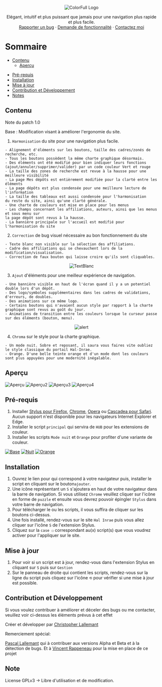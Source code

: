 <p align="center">
  <img alt="ColorFull Logo" src="https://i.imgur.com/maSGINc.png">
  <br>
  
<p align="center">
  Elégant, intuitif et plus puissant que jamais pour une navigation plus rapide et plus facile.
  <br>
  <a href="https://github.com/Hypersoby/Hal-Inrae-Scripts/issues/new?template=rapport-de-bug.md">Rapporter un bug</a>
  ·
  <a href="https://github.com/Hypersoby/Hal-Inrae-Scripts/issues/new?template=demande-de-fonctionnalit-.md">Demande de fonctionnalité</a>
  ·
  <a href="mailto:christopher.lallemant@inrae.fr?subject=Mail from our Website">Contactez moi</a>
  
# Sommaire

  - [Contenu](#Contenu)
    - [Aperçu](#Aperçu)
  * [Pré-requis](#Pré-requis)
  * [Installation](#Installation)
  * [Mise à jour](#Mise-à-jour) 
  * [Contribution et Développement](#Contribution-et-Développement)
  * [Notes](#notes)

## Contenu

Note du patch 1.0

Base : Modification visant à améliorer l'ergonomie du site.

1. `Harmonisation` du site pour une navigation plus facile.
```
- Alignement d'éléments sur les boutons, taille des cadres/zonés de recherche, etc.
- Tous les boutons possèdent la même charte graphique désormais.
- Des éléments ont été modifié pour bien indiquer leurs fonctions 
(ajout/annuler/supprimer/valider) par un code couleur Vert et rouge
- La taille des zones de recherche est revue à la hausse pour une meilleure visibilité
- La page Mes dépôts est entièrement modifiée pour la clarté entre les éléments
- La page dépôts est plus condensée pour une meilleure lecture de l'information
- La taille des tableaux est aussi condensée pour l'harmonisation 
du reste du site, ainsi qu'une clarté générale.
- Une charte de couleurs est mise en place pour les menus
- Les champs concernant les affiliations, auteurs, ainsi que les menus et sous menu sur
la page dépôt sont revus à la hausse.
- La bannière principale sur l'accueil est modifié pour l'harmonisation du site
```
2. `Correction` de bug visuel nécessaire au bon fonctionnement du site
```
- Texte blanc non visible sur la sélection des affiliations.
- Cadre des affiliations qui se chevauchent lors de la modification/visualisation.
- Correction de faux bouton qui laisse croire qu'ils sont cliquables.
```
<p align="center">
  <img alt="TextBlanc" src="https://i.imgur.com/rKENzmx.png">
  <br>

3. `Ajout` d'éléments pour une meilleur expérience de navigation.
```
- Une bannière visible en haut de l'écran quand il y a un potentiel double lors d'un dépôt.
- Des logo/symboles supplémentaires dans les cadres de validations, d'erreurs, de doubles.
- Des animations sur ce même logo.
- Certains boutons qui n'avaient aucun style par rapport à la charte graphique sont revus au goût du jour.
- Animations de transition entre les couleurs lorsque le curseur passe sur des éléments (bouton, menu).
```

<p align="center">
  <img alt="alert" src="https://i.imgur.com/jvPKFDV.gif">
  <br>


4. `Chroma` sur le style pour la charte graphique.
```
- Un mode nuit. Sobre et reposant, il saura vous faires vite oubliez le style classique du portail Hal-Inrae.
- Orange. D'une belle teinte orange et d'un mode dont les couleurs sont plus appuyées pour une modernité inégalable.
```


## Aperçu

![Aperçu](https://i.imgur.com/2XUcOQC.png)
![Aperçu2](https://i.imgur.com/LpmhLVM.png)
![Aperçu3](https://i.imgur.com/lwiIxNW.png)
![Aperçu4](https://i.imgur.com/Jd2i6fQ.png)


## Pré-requis

1. Installer [Stylus pour Firefox](https://addons.mozilla.org/en-US/firefox/addon/styl-us/), [Chrome](https://chrome.google.com/webstore/detail/stylus/clngdbkpkpeebahjckkjfobafhncgmne), [Opera](https://addons.opera.com/en-gb/extensions/details/stylus/) ou [Cascadea pour Safari](https://cascadea.app/). Aucun support n'est disponible pour les navigateurs Internet Explorer et Edge.
2. Installer le script `principal` qui servira de `HUB` pour les extensions de couleur.
3. Installer les scripts `Mode nuit` et `Orange` pour profiter d'une variante de couleur.

[![Base](https://i.imgur.com/otg0kBH.png)](https://github.com/Hypersoby/Hal-Inrae-Scripts/raw/master/Principal.user.css)
[![Nuit](https://i.imgur.com/zKLsWz5.png)](https://github.com/Hypersoby/Hal-Inrae-Scripts/raw/master/Nuit.user.css)
[![Orange](https://i.imgur.com/kpYaQ5K.png)](https://github.com/Hypersoby/Hal-Inrae-Scripts/raw/master/Orange.user.css)

## Installation

1. Ouvrez le lien pour qui correspond à votre navigateur puis, installer le script en cliquant sur le bouton`ajouter`.
2. Une icône représentant un `S` s'ajoutera en haut de votre navigateur dans la barre de navigation. Si vous utilisez `Chrome` veuillez cliquer sur l'icône en forme de `puzzle` et ensuite vous devrez pouvoir épingler `Stylus` dans votre barre de navigation.
3. Pour télécharger le ou les scripts, il vous suffira de cliquer sur les boutons ci-dessus.
4. Une fois installé, rendez-vous sur le site `Hal Inrae` puis vous allez cliquer sur l'icône `S` de l'extension Stylus.
5. Cliquez sur la `case ☐` correspondant au(x) script(s) que vous voudrez activer pour l'appliquer sur le site.

## Mise à jour

1. Pour voir si un script est à jour, rendez-vous dans l'extension Stylus en cliquant sur `S` puis sur `Gestion`
2. Sur le panneau de droite qui contient les scripts, rendez-vous sur la ligne du script puis cliquez sur l'icône `⟲` pour vérifier si une mise à jour est possible. 

## Contribution et Développement

Si vous voulez contribuer à améliorer et déceler des bugs ou me contacter, veuillez voir ci-dessus les éléments prévus à cet effet

Créer et développer par <a href="mailto:christopherlallemant@inrae.fr?subject=Mail from our Website">Christopher Lallemant</a>

Remerciement spécial:

<a href="mailto:pascal.lallemant@inrae.fr?subject=Mail from our Website">Pascal Lallemant</a> qui à contribuer aux versions Alpha et Beta et à la détection de bugs. Et à
<a href="mailto:vincent.rappeneau@inrae.fr?subject=Mail from our Website">Vincent Rappeneau</a> pour la mise en place de ce projet


## Note

License GPLv3 -> Libre d'utilisation et de modification.
